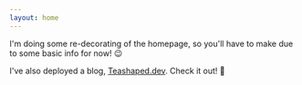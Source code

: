 ```yaml
---
layout: home
---
```


I'm doing some re-decorating of the homepage, so you'll have to make due to some basic info for now! :wink:

I've also deployed a blog, [Teashaped.dev](https://teashaped.dev). Check it out! :raised_hands: